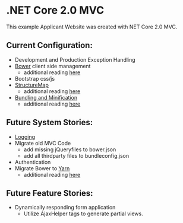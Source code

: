 # .NET Core 2.0 MVC 

This example Applicant Website was created with NET Core 2.0 MVC.  

## Current Configuration:
* Development and Production Exception Handling
* [Bower](http://weaintplastic.github.io/web-development-field-guide/Development/Frontend_Development/Setting_up_your_project/Setup_Dependency_Managers/Bower/Initialize_Bower_on_a_new_Project.html) client side management
  * additional reading [here](https://docs.microsoft.com/en-us/aspnet/core/client-side/bower)
* Bootstrap css/js
* [StructureMap](http://structuremap.github.io/)
  * additional reading [here](https://tech.io/playgrounds/5099/using-structuremap-with-asp-net-core)
* [Bundling and Minification](https://docs.microsoft.com/en-us/aspnet/core/client-side/bundling-and-minification?tabs=visual-studio%2Caspnetcore2x)
  * additional reading [here](http://rion.io/2016/07/18/bundling-and-minifying-in-asp-net-core-applications/)

## Future System Stories:
* [Logging](https://docs.microsoft.com/en-us/aspnet/core/fundamentals/logging/?tabs=aspnetcore2x)
* Migrate old MVC Code 
  * add missing jQueryfiles to bower.json
  * add all thirdparty files to bundleconfig.json
* Authentication
* Migrate Bower to [Yarn](https://bower.io/blog/2017/how-to-migrate-away-from-bower/)
  * additional reading [here](https://blogs.taiga.nl/martijn/2017/08/02/building-the-minimal-asp-net-core-app-with-webpack-and-npm/#step0)


## Future Feature Stories:
* Dynamically responding form application 
  * Utilize AjaxHelper tags to generate partial views.  